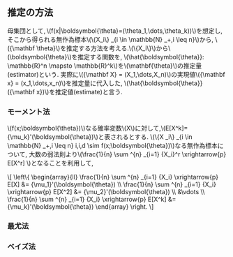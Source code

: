 ## 推定の方法
母集団として,&thinsp;\\(f(x|\boldsymbol{\theta}=(\theta_1,\dots,\theta_k))\\)を想定し,
そこから得られる無作為標本\\(\\{X_i\\} _{i \in \mathbb{N} _+,i \leq n}\\)から,
\\({\mathbf \theta}\\)を推定する方法を考える.\\(\\{X_i\\}\\)から\\(\boldsymbol{\theta}\\)を推定する関数を,
\\(\hat{\boldsymbol{\theta}}: \mathbb{R}^n \mapsto \mathbb{R}^k\\)を\\(\mathbf{\theta}\\)の推定量(estimator)という.
実際に\\({\mathbf X} = (X_1,\dots,X_n)\\)の実現値\\({\mathbf x} = (x_1,\dots,x_n)\\)を推定量に代入した,
\\(\hat{\boldsymbol{\theta}}({\mathbf x})\\)を推定値(estimate)と言う.

### モーメント法
\\(f(x;\boldsymbol{\theta})\\)なる確率変数\\(X\\)に対して,\\(E[X^k]={\mu_k}'(\boldsymbol{\theta})\\)と表されるとする.
\\(\\{X _i\\} _{i \in \mathbb{N} _+,i \leq n} i,i,d \sim f(x;\boldsymbol{\theta})\\)なる無作為標本について,
大数の弱法則より\\(\frac{1}{n} \sum ^{n} _{i=1} {X_i}^r \xrightarrow{p} E[X^r] \\)となることを利用して,

\\[
  \left\\{
	\begin{array}{ll}
	\frac{1}{n} \sum ^{n} _{i=1} {X_i} \xrightarrow{p} E[X] &= {\mu_1}'(\boldsymbol{\theta}) \\\\
	\frac{1}{n} \sum ^{n} _{i=1} {X_i} \xrightarrow{p} E[X^2] &= {\mu_2}'(\boldsymbol{\theta}) \\\\
	&\vdots \\\\
	\frac{1}{n} \sum ^{n} _{i=1} {X_i} \xrightarrow{p} E[X^k] &= {\mu_k}'(\boldsymbol{\theta})
	\end{array}
  \right.
\\]

### 最尤法


### ベイズ法
